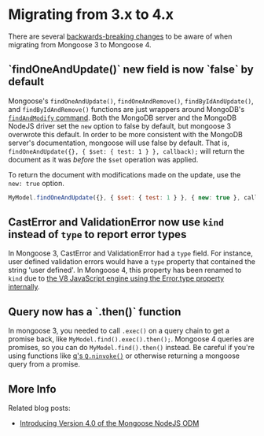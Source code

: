 # Migrating from 3.x to 4.x

There are several [backwards-breaking changes](https://github.com/Automattic/mongoose/wiki/4.0-Release-Notes) to be aware of when migrating from Mongoose 3 to Mongoose 4.

<h2 id="findandmodify-new">`findOneAndUpdate()` new field is now `false` by default</h2>

Mongoose's `findOneAndUpdate()`, `findOneAndRemove()`,
`findByIdAndUpdate()`, and `findByIdAndRemove()` functions are just
wrappers around MongoDB's
[`findAndModify` command](http://www.mongodb.com/docs/manual/reference/method/db.collection.findAndModify/).
Both the MongoDB server and the MongoDB NodeJS driver set the `new` option
to false by default, but mongoose 3 overwrote this default. In order to be
more consistent with the MongoDB server's documentation, mongoose will
use false by default. That is,
`findOneAndUpdate({}, { $set: { test: 1 } }, callback);` will return the
document as it was *before* the `$set` operation was applied.

To return the document with modifications made on the update, use the `new: true` option.

```javascript
MyModel.findOneAndUpdate({}, { $set: { test: 1 } }, { new: true }, callback);
```

## CastError and ValidationError now use `kind` instead of `type` to report error types

In Mongoose 3, CastError and ValidationError had a `type` field. For instance, user defined validation errors would have a `type` property that contained the string 'user defined'. In Mongoose 4, this property has been renamed to `kind` due to [the V8 JavaScript engine using the Error.type property internally](https://code.google.com/p/v8/issues/detail?id=2397).

<h2 id="promises">Query now has a `.then()` function</h2>

In mongoose 3, you needed to call `.exec()` on a query chain to get a
promise back, like `MyModel.find().exec().then();`. Mongoose 4 queries are
promises, so you can do `MyModel.find().then()` instead. Be careful if
you're using functions like
[q's `Q.ninvoke()`](https://github.com/kriskowal/q#adapting-node) or
otherwise returning a mongoose query from a promise.

<h2 id="moreinfo">More Info</h2>

Related blog posts:

* [Introducing Version 4.0 of the Mongoose NodeJS ODM](http://www.mongodb.com/blog/post/introducing-version-40-mongoose-nodejs-odm)
